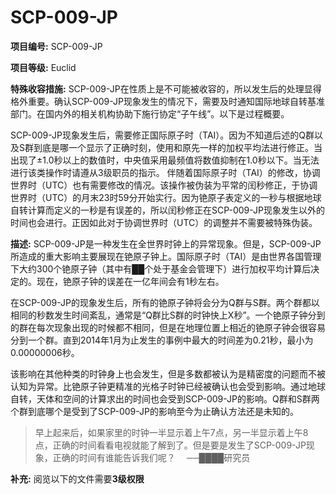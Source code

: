 # SCP-009-JP
**项目编号:**  SCP-009-JP

**项目等级:**  Euclid

**特殊收容措施:**  SCP-009-JP在性质上是不可能被收容的，所以发生后的处理显得格外重要。确认SCP-009-JP现象发生的情况下，需要及时通知国际地球自转基准部门。在国内外的相关机构协助下施行协定“子午线”。以下是过程概要。

SCP-009-JP现象发生后，需要修正国际原子时（TAI）。因为不知道后述的Q群以及S群到底是哪一个显示了正确时刻，使用和原先一样的加权平均法进行修正。当出现了±1.0秒以上的数值时，中央值采用最频值将数值抑制在1.0秒以下。当无法进行该类操作时请遵从3级职员的指示。
伴随着国际原子时（TAI）的修改，协调世界时（UTC）也有需要修改的情况。该操作被伪装为平常的闰秒修正，于协调世界时（UTC）的月末23时59分开始实行。因为铯原子表定义的一秒与根据地球自转计算而定义的一秒是有误差的，所以闰秒修正在SCP-009-JP现象发生以外的时间也会进行。正因如此对于协调世界时（UTC）的调整并不需要被特殊伪装。

**描述:**  SCP-009-JP是一种发生在全世界时钟上的异常现象。但是，SCP-009-JP所造成的重大影响主要展现在铯原子钟上。国际原子时（TAI）是由世界各国管理下大约300个铯原子钟（其中有██个处于基金会管理下）进行加权平均计算后决定的。现在，铯原子钟的误差在一亿年间会有1秒左右。

在SCP-009-JP的现象发生后，所有的铯原子钟将会分为Q群与S群。两个群都以相同的秒数发生时间紊乱，通常是“Q群比S群的时钟快上X秒”。一个铯原子钟分到的群在每次现象出现的时候都不相同，但是在地理位置上相近的铯原子钟会很容易分到一个群。直到2014年1月为止发生的事例中最大的时间差为0.21秒，最小为0.00000006秒。

该影响在其他种类的时钟身上也会发生，但是多数都被认为是精密度的问题而不被认知为异常。比铯原子钟更精准的光格子时钟已经被确认也会受到影响。通过地球自转，天体和空间的计算求出的时间也会受到SCP-009-JP的影响。Q群和S群两个群到底哪个是受到了SCP-009-JP的影响至今为止确认方法还是未知的。


> 早上起来后，如果家里的时钟一半显示着上午7点，另一半显示着上午8点，正确的时间看看电视就能了解到了。但是要是发生了SCP-009-JP现象，正确的时间有谁能告诉我们呢？
　──████研究员
> 

**补充:** 阅览以下的文件需要**3级权限** 


